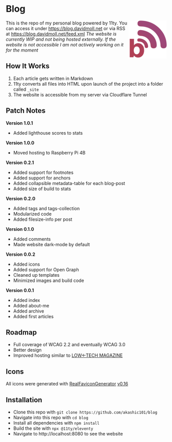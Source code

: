# Blog

<img src="./src/assets/icons/android-chrome-512x512.png" alt="Blog's logo" align="right" width="120" height="120">

This is the repo of my personal blog powered by 11ty. You can access it under https://blog.davidmoll.net or via RSS at https://blog.davidmoll.net/feed.xml
*The website is currently WIP and not being hosted externally. If the website is not accessible I am not actively working on it for the moment*

## How It Works

1. Each article gets written in Markdown
2. 11ty converts all files into HTML upon launch of the project into a folder called `_site`
3. The website is accessible from my server via Cloudflare Tunnel 

## Patch Notes

**Version 1.0.1**
- Added lighthouse scores to stats

**Version 1.0.0**
- Moved hosting to Raspberry Pi 4B

**Version 0.2.1**
- Added support for footnotes
- Added support for anchors
- Added collapsible metadata-table for each blog-post
- Added size of build to stats

**Version 0.2.0**
- Added tags and tags-collection
- Modularized code
- Added filesize-info per post

**Version 0.1.0**
- Added comments
- Made website dark-mode by default

**Version 0.0.2**
- Added icons
- Added support for Open Graph
- Cleaned up templates
- Minimized images and build code

**Version 0.0.1**
- Added index
- Added about-me
- Added archive
- Added first articles

## Roadmap
- Full coverage of WCAG 2.2 and eventually WCAG 3.0
- Better design
- Improved hosting similar to [LOW←TECH MAGAZINE](https://solar.lowtechmagazine.com/about/the-solar-website/)

## Icons

All icons were generated with [RealFaviconGenerator](https://realfavicongenerator.net/) [v0.16](https://realfavicongenerator.net/change_log#v0.16)

## Installation

- Clone this repo with `git clone https://github.com/akashic101/blog`
- Navigate into this repo with `cd blog`
- Install all dependencies with `npm install`
- Build the site with `npx @11ty/eleventy`
- Navigate to http://localhost:8080 to see the website
